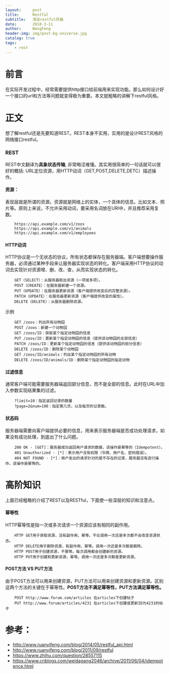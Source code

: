 ```yaml
---
layout:     post
title:      Restful
subtitle:   浅谈restful风格
date:       2018-3-11
author:     WangFeng
header-img: img/post-bg-universe.jpg
catalog: true
tags:
    - rest
---
```



# 前言

在实际开发过程中，经常需要提供http接口给前端用来实现功能。那么如何设计好一个接口的url和方法等问题就变得极为重要。本文就粗略的讲解下restful风格。


# 正文

想了解restful还是先要知道REST。REST本身不实用，实用的是设计REST风格的网络接口restful。

### REST

REST中文翻译为**具象状态传输**, 非常晦涩难懂。其实用很简单的一句话就可以很好的概括: URL定位资源，用HTTP动词（GET,POST,DELETE,DETC）描述操作。

#### 资源：

表现层就是所谓的资源。资源就是网络上的实体，一个具体的信息。比如文本、照片等。原则上来说，不允许采用动词，要采用名词放在URI中，并且推荐采用复数。

```restful
    https://api.example.com/v1/zoos
    https://api.example.com/v1/animals
    https://api.example.com/v1/employees
```

#### HTTP动词

HTTP协议是一个无状态的协议，所有状态都保存在服务器端。客户端想要操作服务器，必须通过某种手段来让服务器实现状态的转化。客户端采用HTTP协议的动词去实现针对资源增、删、改、查，从而实现状态的转化。

```restful
    GET（SELECT）：从服务器取出资源（一项或多项）。
    POST（CREATE）：在服务器新建一个资源。
    PUT（UPDATE）：在服务器更新资源（客户端提供改变后的完整资源）。
    PATCH（UPDATE）：在服务器更新资源（客户端提供改变的属性）。
    DELETE（DELETE）：从服务器删除资源。
```
示例
```restful
    GET /zoos：列出所有动物园
    POST /zoos：新建一个动物园
    GET /zoos/ID：获取某个指定动物园的信息
    PUT /zoos/ID：更新某个指定动物园的信息（提供该动物园的全部信息）
    PATCH /zoos/ID：更新某个指定动物园的信息（提供该动物园的部分信息）
    DELETE /zoos/ID：删除某个动物园
    GET /zoos/ID/animals：列出某个指定动物园的所有动物
    DELETE /zoos/ID/animals/ID：删除某个指定动物园的指定动物
```

#### 过滤信息

通常客户端可能需要服务器端返回部分信息，而不是全部的信息。此时在URL中加入参数实现结果集的过滤。

```restful
    ?limit=10：指定返回记录的数量
    ?page=2&num=100：指定第几页，以及每页的记录数。
```

#### 状态码

服务器端需要向客户端提供必要的信息，用来表示服务器端是否成功处理请求，如果没有成功处理，到底出了什么问题。

```statusCode
    200 OK - [GET]：服务器成功返回用户请求的数据，该操作是幂等的（Idempotent）。
    401 Unauthorized - [*]：表示用户没有权限（令牌、用户名、密码错误）。
    404 NOT FOUND - [*]：用户发出的请求针对的是不存在的记录，服务器没有进行操作，该操作是幂等的。
```


# 高阶知识

上面已经粗略的介绍了REST以及RESTful，下面使一些深层的知识和注意点。

#### 幂等性

HTTP幂等性是指一次或多次请求一个资源应该有相同的副作用。

```
    HTTP GET用于获取资源，没有副作用，幂等。不论调用一次还是多次都不会改变资源状态。
    HTTP DELETE用于删除资源，有副作用，幂等。调用一次还是多次都是删除。
    HTTP POST用于创建资源，不幂等。每次调用都会创建新的资源。
    HTTP PUT用于创建和更新资源，幂等。调用一次还是多次都是更新资源。
```

#### POST方法 VS PUT方法

由于POST方法可以用来创建资源，PUT方法可以用来创建资源和更新资源。区别这两个方法的关键在于幂等性。**POST方法不满足幂等性，PUT方法满足幂等性。**

```method
    POST http://www.forum.com/articles 在articles下创建帖子
    PUT http://www.forum/articles/4231 在articles下创建或更新ID为4231的帖子
```


# 参考：

- http://www.ruanyifeng.com/blog/2014/05/restful_api.html
- http://www.ruanyifeng.com/blog/2011/09/restful
- https://www.zhihu.com/question/28557115
- https://www.cnblogs.com/weidagang2046/archive/2011/06/04/idempotence.html
